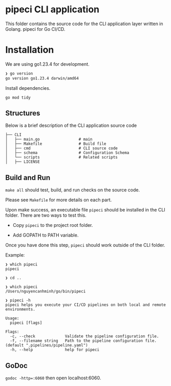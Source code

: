 # pipeci CLI application

This folder contains the source code for the CLI application layer written in Golang. pipeci for Go CI/CD.

# Installation

We are using go1.23.4 for development.

```zsh
❯ go version
go version go1.23.4 darwin/amd64
```

Install dependencies.

```
go mod tidy
```

## Structures

Below is a brief description of the CLI application source code

```
├── CLI
│   ├── main.go                 # main
│   ├── Makefile                # Build file
│   ├── cmd                     # CLI source code
│   ├── schema                  # Configuration Schema
│   └── scripts                 # Related scripts
│   ├── LICENSE
```

## Build and Run

`make all` should test, build, and run checks on the source code.

Please see `Makefile` for more details on each part.

Upon make success, an executable file `pipeci` should be installed in the CLI folder. There are two ways to test this.

- Copy `pipeci` to the project root folder.

- Add GOPATH to PATH variable.

Once you have done this step, `pipeci` should work outside of the CLI folder.

Example:

```
❯ which pipeci
pipeci

❯ cd ..

❯ which pipeci
/Users/nguyencanhminh/go/bin/pipeci

❯ pipeci -h
pipeci helps you execute your CI/CD pipelines on both local and remote environments.

Usage:
  pipeci [flags]

Flags:
  -c, --check             Validate the pipeline configuration file.
  -f, --filename string   Path to the pipeline configuration file. (default ".pipelines/pipeline.yaml")
  -h, --help              help for pipeci

```

## GoDoc

`godoc -http=:6060` then open localhost:6060.
